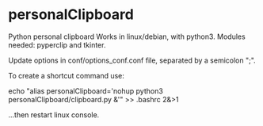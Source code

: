 # personalClipboard
Python personal clipboard
Works in linux/debian, with python3.
Modules needed: pyperclip and tkinter.

Update options in conf/options_conf.conf file, separated by a semicolon ";".

To create a shortcut command use:

echo "alias personalClipboard='nohup python3 personalClipboard/clipboard.py &'" >> .bashrc 2&>1

...then restart linux console.
